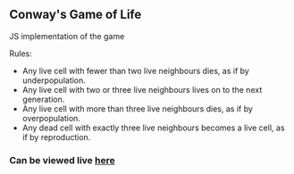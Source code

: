 
## Conway's Game of Life

JS implementation of the game

Rules:
*    Any live cell with fewer than two live neighbours dies, as if by underpopulation.
*  Any live cell with two or three live neighbours lives on to the next generation.
*   Any live cell with more than three live neighbours dies, as if by overpopulation.
*   Any dead cell with exactly three live neighbours becomes a live cell, as if by reproduction.

### Can be viewed live [here](https://game-of-life-olive.vercel.app/)
